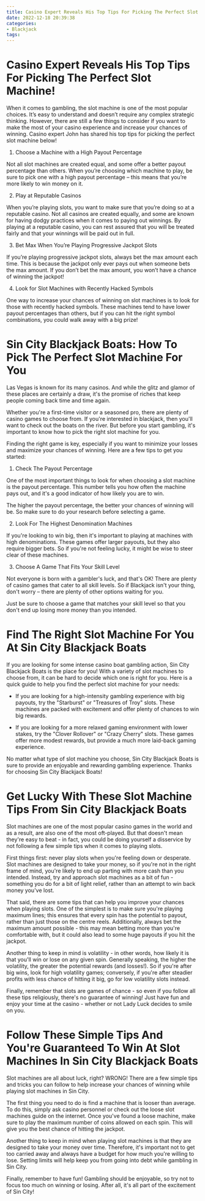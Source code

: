 ```yaml
---
title: Casino Expert Reveals His Top Tips For Picking The Perfect Slot Machine!
date: 2022-12-18 20:39:38
categories:
- Blackjack
tags:
---
```



#  Casino Expert Reveals His Top Tips For Picking The Perfect Slot Machine!

When it comes to gambling, the slot machine is one of the most popular choices. It’s easy to understand and doesn’t require any complex strategic thinking. However, there are still a few things to consider if you want to make the most of your casino experience and increase your chances of winning. Casino expert John has shared his top tips for picking the perfect slot machine below!

1. Choose a Machine with a High Payout Percentage

Not all slot machines are created equal, and some offer a better payout percentage than others. When you’re choosing which machine to play, be sure to pick one with a high payout percentage – this means that you’re more likely to win money on it.

2. Play at Reputable Casinos

When you’re playing slots, you want to make sure that you’re doing so at a reputable casino. Not all casinos are created equally, and some are known for having dodgy practices when it comes to paying out winnings. By playing at a reputable casino, you can rest assured that you will be treated fairly and that your winnings will be paid out in full.

3. Bet Max When You’re Playing Progressive Jackpot Slots

If you’re playing progressive jackpot slots, always bet the max amount each time. This is because the jackpot only ever pays out when someone bets the max amount. If you don’t bet the max amount, you won’t have a chance of winning the jackpot!

4. Look for Slot Machines with Recently Hacked Symbols

One way to increase your chances of winning on slot machines is to look for those with recently hacked symbols. These machines tend to have lower payout percentages than others, but if you can hit the right symbol combinations, you could walk away with a big prize!

#  Sin City Blackjack Boats: How To Pick The Perfect Slot Machine For You

Las Vegas is known for its many casinos. And while the glitz and glamor of these places are certainly a draw, it's the promise of riches that keep people coming back time and time again.

Whether you're a first-time visitor or a seasoned pro, there are plenty of casino games to choose from. If you're interested in blackjack, then you'll want to check out the boats on the river. But before you start gambling, it's important to know how to pick the right slot machine for you.

Finding the right game is key, especially if you want to minimize your losses and maximize your chances of winning. Here are a few tips to get you started:

1. Check The Payout Percentage

One of the most important things to look for when choosing a slot machine is the payout percentage. This number tells you how often the machine pays out, and it's a good indicator of how likely you are to win.

The higher the payout percentage, the better your chances of winning will be. So make sure to do your research before selecting a game.

2. Look For The Highest Denomination Machines

If you're looking to win big, then it's important to playing at machines with high denominations. These games offer larger payouts, but they also require bigger bets. So if you're not feeling lucky, it might be wise to steer clear of these machines.

3. Choose A Game That Fits Your Skill Level

Not everyone is born with a gambler's luck, and that's OK! There are plenty of casino games that cater to all skill levels. So if Blackjack isn't your thing, don't worry – there are plenty of other options waiting for you.

Just be sure to choose a game that matches your skill level so that you don't end up losing more money than you intended.

#  Find The Right Slot Machine For You At Sin City Blackjack Boats

If you are looking for some intense casino boat gambling action, Sin City Blackjack Boats is the place for you! With a variety of slot machines to choose from, it can be hard to decide which one is right for you. Here is a quick guide to help you find the perfect slot machine for your needs:

- If you are looking for a high-intensity gambling experience with big payouts, try the "Starburst" or "Treasures of Troy" slots. These machines are packed with excitement and offer plenty of chances to win big rewards.

- If you are looking for a more relaxed gaming environment with lower stakes, try the "Clover Rollover" or "Crazy Cherry" slots. These games offer more modest rewards, but provide a much more laid-back gaming experience.

No matter what type of slot machine you choose, Sin City Blackjack Boats is sure to provide an enjoyable and rewarding gambling experience. Thanks for choosing Sin City Blackjack Boats!

#  Get Lucky With These Slot Machine Tips From Sin City Blackjack Boats

Slot machines are one of the most popular casino games in the world and as a result, are also one of the most oft-played. But that doesn't mean they're easy to beat - in fact, you could be doing yourself a disservice by not following a few simple tips when it comes to playing slots.

First things first: never play slots when you're feeling down or desperate. Slot machines are designed to take your money, so if you're not in the right frame of mind, you're likely to end up parting with more cash than you intended. Instead, try and approach slot machines as a bit of fun - something you do for a bit of light relief, rather than an attempt to win back money you've lost.

That said, there are some tips that can help you improve your chances when playing slots. One of the simplest is to make sure you're playing maximum lines; this ensures that every spin has the potential to payout, rather than just those on the centre reels. Additionally, always bet the maximum amount possible - this may mean betting more than you're comfortable with, but it could also lead to some huge payouts if you hit the jackpot.

Another thing to keep in mind is volatility - in other words, how likely it is that you'll win or lose on any given spin. Generally speaking, the higher the volatility, the greater the potential rewards (and losses!). So if you're after big wins, look for high volatility games; conversely, if you're after steadier profits with less chance of hitting it big, go for low volatility slots instead.

Finally, remember that slots are games of chance - so even if you follow all these tips religiously, there's no guarantee of winning! Just have fun and enjoy your time at the casino - whether or not Lady Luck decides to smile on you.

#  Follow These Simple Tips And You're Guaranteed To Win At Slot Machines In Sin City Blackjack Boats

Slot machines are all about luck, right? WRONG! There are a few simple tips and tricks you can follow to help increase your chances of winning while playing slot machines in Sin City.

The first thing you need to do is find a machine that is looser than average. To do this, simply ask casino personnel or check out the loose slot machines guide on the internet. Once you've found a loose machine, make sure to play the maximum number of coins allowed on each spin. This will give you the best chance of hitting the jackpot.

Another thing to keep in mind when playing slot machines is that they are designed to take your money over time. Therefore, it's important not to get too carried away and always have a budget for how much you're willing to lose. Setting limits will help keep you from going into debt while gambling in Sin City.

Finally, remember to have fun! Gambling should be enjoyable, so try not to focus too much on winning or losing. After all, it's all part of the excitement of Sin City!